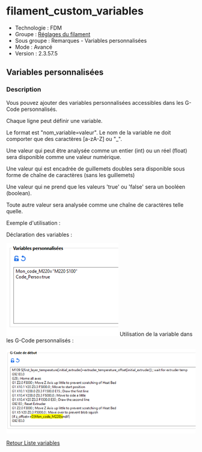 # filament_custom_variables

* Technologie : FDM
* Groupe : [Réglages du filament](../print_settings/filament_settings.md)
* Sous groupe : Remarques - Variables personnalisées
* Mode : Avancé
* Version : 2.3.57.5

## Variables personnalisées

### Description

Vous pouvez ajouter des variables personnalisées accessibles dans les G-Code personnalisés.

Chaque ligne peut définir une variable.

Le format est "nom_variable=valeur". Le nom de la variable ne doit comporter que des caractères [a-zA-Z] ou "_".

Une valeur qui peut être analysée comme un entier (int) ou un réel (float) sera disponible comme une valeur numérique.

Une valeur qui est encadrée de guillemets doubles sera disponible sous forme de chaîne de caractères (sans les guillemets)

Une valeur qui ne prend que les valeurs 'true' ou 'false' sera un booléen (boolean).

Toute autre valeur sera analysée comme une chaîne de caractères telle quelle.

Exemple d'utilisation :

Déclaration des variables :

![Déclaration des variables](images/print_custom_variables/001.png)
Utilisation de la variable dans les G-Code personnalisés :

![Utilisation de la variable](images/print_custom_variables/002.png)


[Retour Liste variables](variable_list.md)
